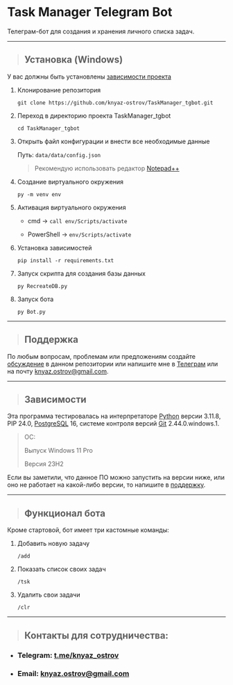 # Task Manager Telegram Bot
Телеграм-бот для создания и хранения личного списка задач.
___
> ## Установка (Windows)
У вас должны быть установлены [зависимости проекта](https://github.com/knyaz-ostrov/TaskManager_tgbot#Зависимости)
1. Клонирование репозитория

    `git clone https://github.com/knyaz-ostrov/TaskManager_tgbot.git`

2. Переход в директорию проекта TaskManager_tgbot

    `cd TaskManager_tgbot`

3. Открыть файл конфигурации и внести все необходимые данные

    Путь: `data/data/config.json`
     
    > Рекомендую использовать редактор [Notepad++](https://notepad-plus-plus.org/ "Официальный сайт")

4. Создание виртуального окружения

    `py -m venv env`

5. Активация виртуального окружения

    * cmd -> `call env/Scripts/activate`
   
    * PowerShell -> `env/Scripts/activate`

6. Установка зависимостей

    `pip install -r requirements.txt`

7. Запуск скрипта для создания базы данных

    `py RecreateDB.py`

8. Запуск бота

    `py Bot.py`
___
> ## Поддержка
По любым вопросам, проблемам или предложениям создайте [обсуждение](https://github.com/knyaz-ostrov/TaskManager_tgbot/issues/new/choose) в данном репозитории или напишите мне в [Телеграм](https://t.me/knyaz_ostrov "t.me/knyaz_ostrov") или на почту <knyaz.ostrov@gmail.com>.
___
> ## Зависимости
Эта программа тестировалась на интерпретаторе [Python](https://www.python.org/ "Официальный сайт") версии 3.11.8, PIP 24.0, [PostgreSQL](https://www.postgresql.org/ "Официальный сайт") 16, системе контроля версий [Git](https://git-scm.com/downloads "Официальный сайт") 2.44.0.windows.1.
> ОС:
> 
> Выпуск	Windows 11 Pro
> 
> Версия	23H2

Если вы заметили, что данное ПО можно запустить на версии ниже, или оно не работает на какой-либо версии, то напишите в [поддержку](https://github.com/knyaz-ostrov/TaskManager_tgbot#Поддержка).
___
> ## Функционал бота
Кроме стартовой, бот имеет три кастомные команды:
1. Добавить новую задачу

    `/add`

2. Показать список своих задач

    `/tsk`

3. Удалить свои задачи

    `/clr`
___
> ## Контакты для сотрудничества:
* ### Telegram: [t.me/knyaz_ostrov](https://t.me/knyaz_ostrov "https://t.me/knyaz_ostrov")
* ### Email: <knyaz.ostrov@gmail.com>
